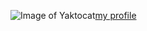 ![Image of Yaktocat](https://octodex.github.com/images/yaktocat.png)[my profile](https://github.com/youlitai003)

